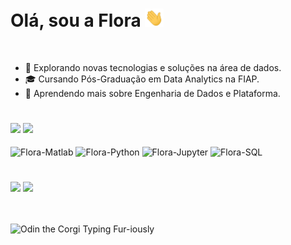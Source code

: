 <h1>Olá, sou a Flora <img  src="https://raw.githubusercontent.com/ABSphreak/ABSphreak/master/gifs/Hi.gif" width="30px"></h1>
<br/>

- 🤔 Explorando novas tecnologias e soluções na área de dados.
- 🎓 Cursando Pós-Graduação em Data Analytics na FIAP.
- 🌱 Aprendendo mais sobre Engenharia de Dados e Plataforma.
<h1></h1>
<div>
<a href="https://github.com/florascarvalho">
<img heigth="145" src="https://github-readme-stats.vercel.app/api?username=florascarvalho&show_icons=true&theme=dracula"/></a>
<img heigth="145" src="https://github-readme-stats.vercel.app/api/top-langs/?username=florascarvalho&layout=compact&theme=dracula"/>
</div>  

<div style="display: inline_block"><br>
<img align="center" alt="Flora-Matlab" height="40" width="40" src="https://cdn.jsdelivr.net/gh/devicons/devicon@latest/icons/matlab/matlab-original.svg"/>
<img align="center" alt="Flora-Python" height="40" width="40" src="https://cdn.jsdelivr.net/gh/devicons/devicon@latest/icons/python/python-original.svg"/>
<img align="center" alt="Flora-Jupyter" height="40" width="40" src="https://cdn.jsdelivr.net/gh/devicons/devicon@latest/icons/jupyter/jupyter-original-wordmark.svg"/>
<img align="center" alt="Flora-SQL" height="40" width="40" src="https://cdn.jsdelivr.net/gh/devicons/devicon@latest/icons/azuresqldatabase/azuresqldatabase-original.svg"/>  
</div>         
<h1></h1> 

<div> 
<a href="https://www.linkedin.com/in/florascarvalho" target="_blank"><img src="https://img.shields.io/badge/-LinkedIn-%230077B5?style=for-the-badge&logo=linkedin&logoColor=white" target="_blank"></a>
 <a href="mailto:flora_scarvalho@live.com"><img src="https://img.shields.io/badge/Microsoft_Outlook-0078D4?style=for-the-badge&logo=microsoft-outlook&logoColor=white"></a> 
</div>
<br> <br> 

![Odin the Corgi Typing Fur-iously](https://i.makeagif.com/media/3-30-2017/jtyvJF.gif)

